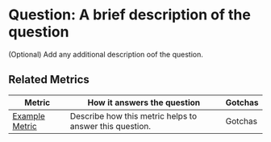 # **Question:** A brief description of the question

(Optional) Add any additional description oof the question.

## Related Metrics

| **Metric** | **How it answers the question** | **Gotchas** |
| --- | --- | --- |
| [Example Metric](./gqm_example_metric.md) | Describe how this metric helps to answer this question.  | Gotchas |
